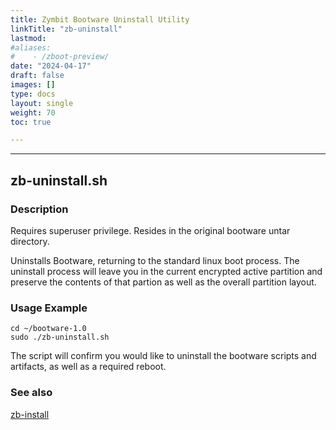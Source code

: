 ```yaml
---
title: Zymbit Bootware Uninstall Utility
linkTitle: "zb-uninstall"
lastmod:
#aliases:
#    - /zboot-preview/
date: "2024-04-17"
draft: false
images: []
type: docs
layout: single
weight: 70
toc: true

---
```


-----


## zb-uninstall.sh


### Description

Requires superuser privilege. Resides in the original bootware untar directory.

Uninstalls Bootware, returning to the standard linux boot process. The uninstall process will leave you in the current encrypted active partition and preserve the contents of that partion as well as the overall partition layout.

### Usage Example

```
cd ~/bootware-1.0
sudo ./zb-uninstall.sh
```

The script will confirm you would like to uninstall the bootware scripts and artifacts, as well as a required reboot.



### See also

[zb-install](../zbinstall)

